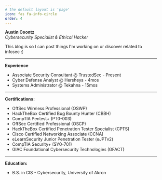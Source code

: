 ```yaml
---
# the default layout is 'page'
icon: fas fa-info-circle
order: 4
---
```

**Austin Coontz**  
_Cybersecurity Specialist & Ethical Hacker_

<p>This blog is so I can post things I'm working on or discover related to infosec :)</p>

---

**Experience**
- Associate Security Consultant @ TrustedSec - Present
- Cyber Defense Analyst @ Hersheys - 4mos
- Systems Administrator @ Tekahna - 15mos

---

**Certifications:**  
- OffSec Wireless Professional (OSWP)
- HackTheBox Certified Bug Bounty Hunter (CBBH)
- CompTIA Pentest+ (PT0-003)
- OffSec Certified Professional (OSCP)
- HackTheBox Certified Penetration Tester Specialist (CPTS)
- Cisco Certified Networking Associate (CCNA)
- eLearnSecurity Junior Penetration Tester (eJPTv2)
- CompTIA Security+ (SY0-701)
- GIAC Foundational Cybersecurity Technologies (GFACT)

---

**Education:**  
- B.S. in CIS - Cybersecurity, University of Akron

